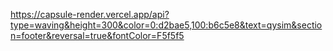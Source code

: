 [https://capsule-render.vercel.app/api?type=waving&height=300&color=0:d2bae5,100:b6c5e8&text=qysim&section=footer&reversal=true&fontColor=F5f5f5
](https://capsule-render.vercel.app/api?type=waving&height=300&color=0:d2bae5,100:b6c5e8&text=qysim&section=footer&reversal=true&fontColor=F5f5f5)
